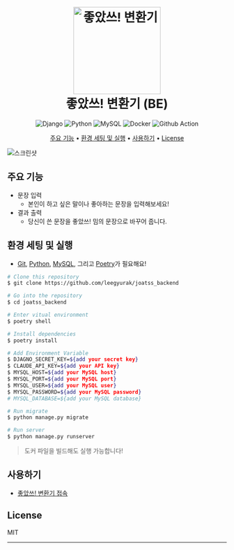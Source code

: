  
<h1 align="center">
  <br>
  <a href="https://joatss.devgyurak.com/"><img src="https://joatss.devgyurak.com/static/media/%EC%A2%8B%EC%95%98%EC%93%B0-%EB%B0%88.2cc9bf1cf644a30b163f.png" alt="좋았쓰! 변환기" width="200"></a>
  <br>
  좋았쓰! 변환기 (BE)
  <br>
</h1>

<p align="center">
  <img src="https://img.shields.io/badge/django-%23092E20.svg?style=for-the-badge&logo=django&logoColor=white" alt="Django">
  <img src="https://img.shields.io/badge/python-3670A0?style=for-the-badge&logo=python" alt="Python">
  <img src="https://img.shields.io/badge/mysql-4479A1.svg?style=for-the-badge&logo=mysql" alt="MySQL">
  <img src="https://img.shields.io/badge/docker-%230db7ed.svg?style=for-the-badge&logo=docker" alt="Docker">
  <img src="https://img.shields.io/badge/github%20actions-%232671E5.svg?style=for-the-badge&logo=githubactions" alt="Github Action">
</p>

<p align="center">
  <a href="#주요 기능">주요 기능</a> •
  <a href="#환경 세팅 및 실행">환경 세팅 및 실행</a> •
  <a href="#사용하기">사용하기</a> •
  <a href="#License">License</a>
</p>

![스크린샷](https://github.com/user-attachments/assets/05933c2a-77d5-4d75-81ef-b64484577a88)

## 주요 기능

* 문장 입력
  - 본인이 하고 싶은 말이나 좋아하는 문장을 입력해보세요!
* 결과 출력
  - 당신이 쓴 문장을 좋았쓰! 밈의 문장으로 바꾸어 줍니다.

## 환경 세팅 및 실행
- [Git](https://git-scm.com), [Python](https://www.python.org/downloads/), [MySQL](https://www.mysql.com/), 그리고 [Poetry](https://python-poetry.org/)가 필요해요!

```bash
# Clone this repository
$ git clone https://github.com/leegyurak/joatss_backend

# Go into the repository
$ cd joatss_backend

# Enter vitual environment
$ poetry shell

# Install dependencies
$ poetry install

# Add Environment Variable
$ DJAGNO_SECRET_KEY=${add your secret key}
$ CLAUDE_API_KEY=${add your API key}
$ MYSQL_HOST=${add your MySQL host}
$ MYSQL_PORT=${add your MySQL port}
$ MYSQL_USER=${add your MySQL user}
$ MYSQL_PASSWORD=${add your MySQL password}
# MYSQL_DATABASE=${add your MySQL database}

# Run migrate
$ python manage.py migrate

# Run server
$ python manage.py runserver
```

> 도커 파일을 빌드해도 실행 가능합니다!

## 사용하기

- [좋았쓰! 변환기 접속](https://joatss.devgyurak.com) 

## License

MIT

---

[issues-badge]: https://img.shields.io/github/issues/mkosir/react-parallax-tilt
[issues-url]: https://github.com/leegyurak/joatss_backend/issues
